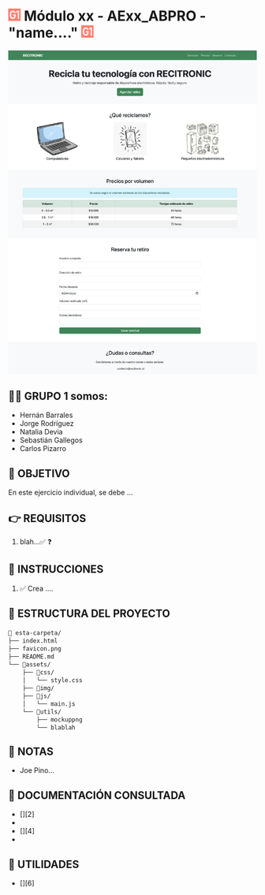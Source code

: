 # <img src="favicon.svg" width=25/> Módulo xx - AExx_ABPRO - "name...." <img src="favicon.svg" width=25/>

![mockup o entrega del ejercicio][0]

## 😶‍🌫️ GRUPO 1 somos:
* Hernán Barrales
* Jorge Rodríguez
* Natalia Devia
* Sebastián Gallegos
* Carlos Pizarro

## 🚀 OBJETIVO

En este ejercicio individual, se debe ...

## 👉 REQUISITOS

1. blah...✅ ❓

## 📃 INSTRUCCIONES

1. ✅ Crea ....

## 📁 ESTRUCTURA DEL PROYECTO

```
📁 esta-carpeta/  
├── index.html  
├── favicon.png  
├── README.md  
└── 📁assets/  
    ├── 📁css/  
    │   └── style.css  
    ├── 📁img/  
    ├── 📁js/  
    │   └── main.js
    └── 📁utils/  
        ├── mockuppng
        └── blablah
```

## 👀 NOTAS

- Joe Pino...

## 📖 DOCUMENTACIÓN CONSULTADA
* [][2]
* [][3]
* [][4]
* [][5]

## 🧰 UTILIDADES

* [][6]

<!-- Enlaces referenciados arriba -->
[0]:./assets/utils/mockup.png
[1]:
[2]:
[3]:
[4]:
[5]:
[6]:

